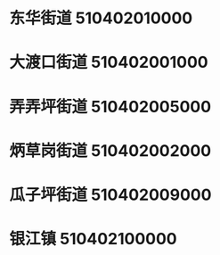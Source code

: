 # 东华街道 510402010000
# 大渡口街道 510402001000
# 弄弄坪街道 510402005000
# 炳草岗街道 510402002000
# 瓜子坪街道 510402009000
# 银江镇 510402100000
